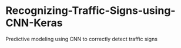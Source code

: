# Recognizing-Traffic-Signs-using-CNN-Keras
Predictive modeling using CNN to correctly detect traffic signs
